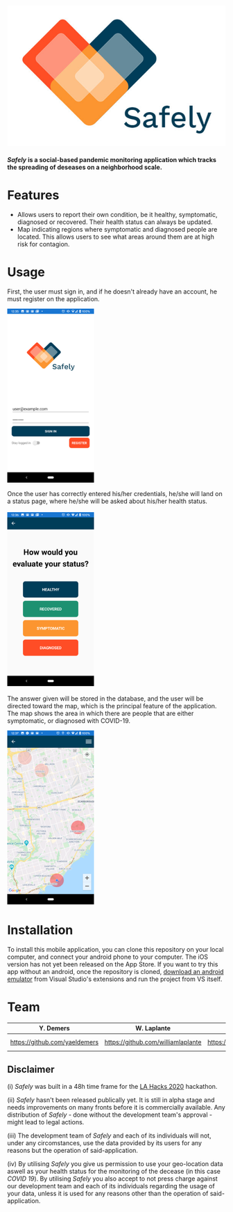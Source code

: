 ![](Safely/Safely/Safely/logo_safely.jpg)

#### _Safely_ is a social-based pandemic monitoring application which tracks the spreading of deseases on a neighborhood scale.

# Features
- Allows users to report their own condition, be it healthy, symptomatic, diagnosed or recovered. Their health status can always be updated.
- Map indicating regions where symptomatic and diagnosed people are located. This allows users to see what areas around them are at high risk for contagion.

# Usage
First, the user must sign in, and if he doesn't already have an account, he must register on the application. <br>

<img src="https://github.com/luca-weishaupt/safely/blob/master/Safely/Safely/Safely/login.png" width="200" height="400"> <br>

Once the user has correctly entered his/her credentials, he/she will land on a status page, where he/she will be asked about his/her health status. <br> <br>
<img src="https://github.com/luca-weishaupt/safely/blob/master/Safely/Safely/Safely/status.png" alt="alt text" width="200" height="400">
<br><br>
The answer given will be stored in the database, and the user will be directed toward the map, which is the principal feature of the application. The map shows the area in which there are people that are either symptomatic, or diagnosed with COVID-19.

<img src="https://github.com/luca-weishaupt/safely/blob/master/Safely/Safely/Safely/map.png" alt="alt text" width="200" height="400">

# Installation
To install this mobile application, you can clone this repository on your local computer, and connect your android phone to your computer. The iOS version has not yet been released on the App Store. If you want to try this app without an android, once the repository is cloned, [download an android emulator](https://visualstudio.microsoft.com/vs/msft-android-emulator/) from Visual Studio's extensions and run the project from VS itself.

# Team
| Y. Demers | W. Laplante | F. Schmitt  | L. Weishaupt  |
| :---:     | :-:         | :-:         | :-:           |
| https://github.com/yaeldemers | https://github.com/williamlaplante | https://github.com/fynnsu | https://github.com/luca-weishaupt |

## Disclaimer 

(i)  _Safely_ was built in a 48h time frame for the [LA Hacks 2020](https://la-hacks-2020.devpost.com/) hackathon.

(ii) _Safely_ hasn't been released publically yet. It is still in alpha stage and needs improvements on many fronts before it is commercially available. Any distribution of _Safely_ - done without the development team's approval - might lead to legal actions.

(iii) The development team of _Safely_ and each of its individuals will not, under any circomstances, use the data provided by its users for any reasons but the operation of said-application.

(iv) By utilising _Safely_ you give us permission to use your geo-location data aswell as your health status for the monitoring of the decease (in this case _COVID 19_). By utilising _Safely_ you also accept to not press charge against our development team and each of its individuals regarding the usage of your data, unless it is used for any reasons other than the operation of said-application.
